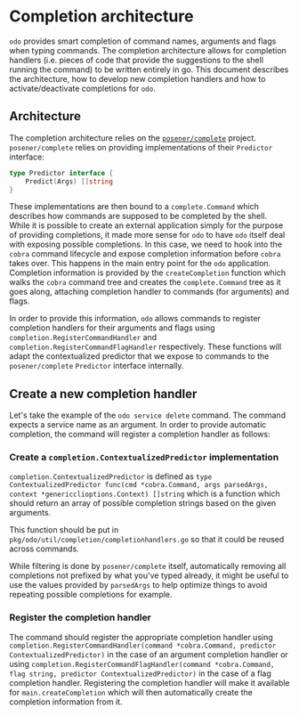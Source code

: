 # Completion architecture

`odo` provides smart completion of command names, arguments and flags when typing commands. The completion architecture allows
for completion handlers (i.e. pieces of code that provide the suggestions to the shell running the command) to be written 
entirely in go. This document describes the architecture, how to develop new completion handlers and how to activate/deactivate 
completions for `odo`.

## Architecture

The completion architecture relies on the [`posener/complete`](https://github.com/posener/complete) project. `posener/complete`
relies on providing implementations of their `Predictor` interface:
```go
type Predictor interface {
	Predict(Args) []string
}
```
These implementations are then bound to a `complete.Command` which describes how commands are supposed to be completed by the 
shell. While it is possible to create an external application simply for the purpose of providing completions, it made more 
sense for `odo` to have `odo` itself deal with exposing possible completions. In this case, we need to hook into the `cobra`
command lifecycle and expose completion information before `cobra` takes over. This happens in the main entry point for the 
`odo` application. Completion information is provided by the `createCompletion` function which walks the `cobra` command tree
and creates the `complete.Command` tree as it goes along, attaching completion handler to commands (for arguments) and flags.

In order to provide this information, `odo` allows commands to register completion handlers for their arguments and flags using
`completion.RegisterCommandHandler` and `completion.RegisterCommandFlagHandler` respectively. These functions will adapt the 
contextualized predictor that we expose to commands to the `posener/complete` `Predictor` interface internally.

## Create a new completion handler

Let's take the example of the `odo service delete` command. The command expects a service name as an argument. In order to 
provide automatic completion, the command will register a completion handler as follows:

### Create a `completion.ContextualizedPredictor` implementation

`completion.ContextualizedPredictor` is defined as 
`type ContextualizedPredictor func(cmd *cobra.Command, args parsedArgs, context *genericclioptions.Context) []string` which is a
function which should return an array of possible completion strings based on the given arguments. 

This function should be put in `pkg/odo/util/completion/completionhandlers.go` so that it could be reused across commands.

While filtering is done by `posener/complete` itself, automatically removing all completions not prefixed by what you've typed 
already, it might be useful to use the values provided by `parsedArgs` to help optimize things to avoid repeating possible 
completions for example.

### Register the completion handler

The command should register the appropriate completion handler using 
`completion.RegisterCommandHandler(command *cobra.Command, predictor ContextualizedPredictor)` in the case of an 
argument completion handler or using 
`completion.RegisterCommandFlagHandler(command *cobra.Command, flag string, predictor ContextualizedPredictor)` in the case of
a flag completion handler. Registering the completion handler will make it available for `main.createCompletion` which will 
then automatically create the completion information from it.


